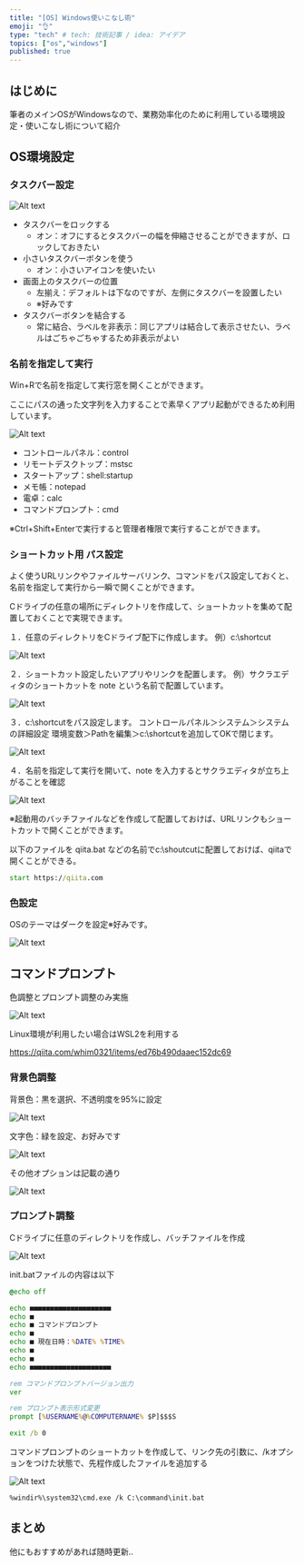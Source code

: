 ```yaml
---
title: "[OS] Windows使いこなし術"
emoji: "👌"
type: "tech" # tech: 技術記事 / idea: アイデア
topics: ["os","windows"]
published: true
---
```


## はじめに
筆者のメインOSがWindowsなので、業務効率化のために利用している環境設定・使いこなし術について紹介

## OS環境設定

### タスクバー設定

![Alt text](/images/articles/c551b1f1550e4f/image.png)

- タスクバーをロックする
  - オン：オフにするとタスクバーの幅を伸縮させることができますが、ロックしておきたい
- 小さいタスクバーボタンを使う
  - オン：小さいアイコンを使いたい
- 画面上のタスクバーの位置
  - 左揃え：デフォルトは下なのですが、左側にタスクバーを設置したい
  - ※好みです
- タスクバーボタンを結合する
  - 常に結合、ラベルを非表示：同じアプリは結合して表示させたい、ラベルはごちゃごちゃするため非表示がよい

### 名前を指定して実行

Win+Rで名前を指定して実行窓を開くことができます。

ここにパスの通った文字列を入力することで素早くアプリ起動ができるため利用しています。

![Alt text](/images/articles/c551b1f1550e4f/image-1.png)

- コントロールパネル：control
- リモートデスクトップ：mstsc
- スタートアップ：shell:startup
- メモ帳：notepad
- 電卓：calc
- コマンドプロンプト：cmd

※Ctrl+Shift+Enterで実行すると管理者権限で実行することができます。

### ショートカット用 パス設定

よく使うURLリンクやファイルサーバリンク、コマンドをパス設定しておくと、名前を指定して実行から一瞬で開くことができます。

Cドライブの任意の場所にディレクトリを作成して、ショートカットを集めて配置しておくことで実現できます。

１．任意のディレクトリをCドライブ配下に作成します。
例）c:\shortcut

![Alt text](/images/articles/c551b1f1550e4f/image-2.png)

２．ショートカット設定したいアプリやリンクを配置します。
例）サクラエディタのショートカットを note という名前で配置しています。

![Alt text](/images/articles/c551b1f1550e4f/image-3.png)


３．c:\shortcutをパス設定します。
コントロールパネル＞システム＞システムの詳細設定
環境変数＞Pathを編集＞c:\shortcutを追加してOKで閉じます。

![Alt text](/images/articles/c551b1f1550e4f/image-4.png)


４．名前を指定して実行を開いて、note を入力するとサクラエディタが立ち上がることを確認

![Alt text](/images/articles/c551b1f1550e4f/image-5.png)

※起動用のバッチファイルなどを作成して配置しておけば、URLリンクもショートカットで開くことができます。

以下のファイルを qiita.bat などの名前でc:\shoutcutに配置しておけば、qiitaで開くことができる。

```bat
start https://qiita.com
```

### 色設定

OSのテーマはダークを設定※好みです。

![Alt text](/images/articles/c551b1f1550e4f/image-6.png)


## コマンドプロンプト

色調整とプロンプト調整のみ実施


![Alt text](/images/articles/c551b1f1550e4f/image-7.png)

Linux環境が利用したい場合はWSL2を利用する

https://qiita.com/whim0321/items/ed76b490daaec152dc69


### 背景色調整

背景色：黒を選択、不透明度を95%に設定

![Alt text](/images/articles/c551b1f1550e4f/image-8.png)

文字色：緑を設定、お好みです

![Alt text](/images/articles/c551b1f1550e4f/image-9.png)

その他オプションは記載の通り

![Alt text](/images/articles/c551b1f1550e4f/image-10.png)


### プロンプト調整
Cドライブに任意のディレクトリを作成し、バッチファイルを作成

![Alt text](/images/articles/c551b1f1550e4f/image-11.png)

init.batファイルの内容は以下

```bat
@echo off

echo ■■■■■■■■■■■■■■■■■■■■
echo ■
echo ■ コマンドプロンプト
echo ■
echo ■ 現在日時：%DATE% %TIME%
echo ■
echo ■
echo ■■■■■■■■■■■■■■■■■■■■

rem コマンドプロンプトバージョン出力
ver

rem プロンプト表示形式変更
prompt [%USERNAME%@%COMPUTERNAME% $P]$$$S

exit /b 0
```

コマンドプロンプトのショートカットを作成して、リンク先の引数に、/kオプションをつけた状態で、先程作成したファイルを追加する

![Alt text](/images/articles/c551b1f1550e4f/image-12.png)

```
%windir%\system32\cmd.exe /k C:\command\init.bat
```


## まとめ

他にもおすすめがあれば随時更新..

